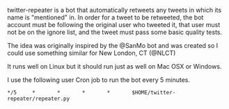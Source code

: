 twitter-repeater is a bot that automatically retweets any tweets in
which its name is "mentioned" in. In order for a tweet to be retweeted,
the bot account must be following the original user who tweeted it, that
user must not be on the ignore list, and the tweet must pass some basic
quality tests.

The idea was originally inspired by the @SanMo bot and was created so I
could use something similar for New London, CT (@NLCT)

It runs well on Linux but it should run just as well on Mac OSX or
Windows.

I use the following user Cron job to run the bot every 5 minutes.

```
*/5     *       *       *       *       $HOME/twitter-repeater/repeater.py
```

